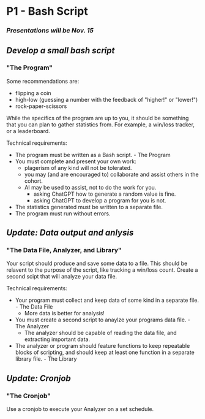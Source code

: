 # P1 - Bash Script
### *Presentations will be Nov. 15*
## *Develop a small bash script*
### "The Program"
Some recommendations are:
- flipping a coin
- high-low (guessing a number with the feedback of "higher!" or "lower!")
- rock-paper-scissors

While the specifics of the program are up to you, it should be something
that you can plan to gather statistics from.  For example, a win/loss tracker, or a leaderboard.

Technical requirements:
- The program must be written as a Bash script. - The Program
- You must complete and present your own work:
    - plagerism of any kind will not be tolerated.
    - you may (and are encouraged to) collaborate and assist others in the cohort.
    - AI may be used to assist, not to do the work for you.
        - asking ChatGPT how to generate a random value is fine.
        - asking ChatGPT to develop a program for you is not.
- The statistics generated must be written to a separate file.
- The program must run without errors.

## *Update: Data output and anlysis*
### "The Data File, Analyzer, and Library"
Your script should produce and save some data to a file. This should be relavent to the purpose of the script,
like tracking a win/loss count. Create a second scipt that will analyze your data file.

Technical requirements:
- Your program must collect and keep data of some kind in a separate file. - The Data File
    - More data is better for analysis!
- You must create a second script to anaylze your programs data file. - The Analyzer
    - The analyzer should be capable of reading the data file, and extracting important data.
- The analyzer or program should feature functions to keep repeatable blocks of scripting, and should keep at least one function in a separate library file. - The Library

## *Update: Cronjob*
### "The Cronjob"
Use a cronjob to execute your Analyzer on a set schedule.